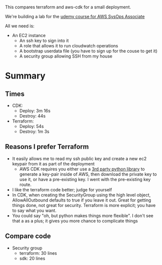 This compares terraform and aws-cdk for a small deployment.

We're building a lab for the [udemy course for AWS SysOps Associate](https://www.udemy.com/course/aws-certified-sysops-administrator-associate/learn/lecture/2691470?start=195#overview)

All we need is:

 * An EC2 instance
   + An ssh key to sign into it
   + A role that allows it to run cloudwatch operations
   + A bootstrap userdata file (you have to sign up for the couse to get it)
   + A security group allowing SSH from my house

# Summary

## Times

 * CDK:
   + Deploy: 3m 16s
   + Destroy: 44s
 * Terraform:
   + Deploy: 54s
   + Destroy: 1m 3s

## Reasons I prefer Terraform

 * It easily allows me to read my ssh public key and create a new ec2 keypair from it as part of the deployment
   + AWS CDK requires you either use a [3rd party python
     library](https://pypi.org/project/cdk-ec2-key-pair/) to generate a
     key-pair inside of AWS, then download the private key to use it, or have a
     pre-existing key. I went with the pre-existing key route.
 * I like the terraform code better; judge for yourself
 * In CDK, when creating the SecurityGroup using the high level object, AllowAllOutbound defaults to true if you leave it out. Great for getting things done, not great for security. Terraform is more explicit; you have to say what you want.
 * You could say "oh, but python makes things more flexible". I don't see that a as a plus; it gives you more chance to complicate things

## Compare code

 * Security group
   + terraform: 30 lines
   + sdk: 20 lines
